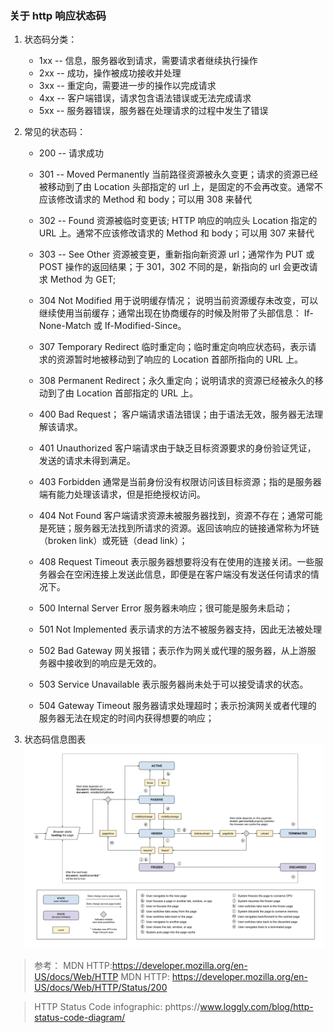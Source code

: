 ### 关于 http 响应状态码

1. 状态码分类：

   - 1xx -- 信息，服务器收到请求，需要请求者继续执行操作
   - 2xx -- 成功，操作被成功接收并处理
   - 3xx -- 重定向，需要进一步的操作以完成请求
   - 4xx -- 客户端错误，请求包含语法错误或无法完成请求
   - 5xx -- 服务器错误，服务器在处理请求的过程中发生了错误

2. 常见的状态码：

   - 200 -- 请求成功

   - 301 -- Moved Permanently 当前路径资源被永久变更；请求的资源已经被移动到了由 Location 头部指定的 url 上，是固定的不会再改变。通常不应该修改请求的 Method 和 body；可以用 308 来替代
   - 302 -- Found 资源被临时变更该; HTTP 响应的响应头 Location 指定的 URL 上。通常不应该修改请求的 Method 和 body；可以用 307 来替代
   - 303 -- See Other 资源被变更，重新指向新资源 url；通常作为 PUT 或 POST 操作的返回结果；于 301，302 不同的是，新指向的 url 会更改请求 Method 为 GET;
   - 304 Not Modified 用于说明缓存情况； 说明当前资源缓存未改变，可以继续使用当前缓存；通常出现在协商缓存的时候及附带了头部信息： If-None-Match 或 If-Modified-Since。
   - 307 Temporary Redirect 临时重定向；临时重定向响应状态码，表示请求的资源暂时地被移动到了响应的 Location 首部所指向的 URL 上。
   - 308 Permanent Redirect；永久重定向；说明请求的资源已经被永久的移动到了由 Location 首部指定的 URL 上。

   - 400 Bad Request； 客户端请求语法错误；由于语法无效，服务器无法理解该请求。
   - 401 Unauthorized 客户端请求由于缺乏目标资源要求的身份验证凭证，发送的请求未得到满足。
   - 403 Forbidden 通常是当前身份没有权限访问该目标资源；指的是服务器端有能力处理该请求，但是拒绝授权访问。
   - 404 Not Found 客户端请求资源未被服务器找到，资源不存在；通常可能是死链；服务器无法找到所请求的资源。返回该响应的链接通常称为坏链（broken link）或死链（dead link）；
   - 408 Request Timeout 表示服务器想要将没有在使用的连接关闭。一些服务器会在空闲连接上发送此信息，即便是在客户端没有发送任何请求的情况下。

   - 500 Internal Server Error 服务器未响应；很可能是服务未启动；
   - 501 Not Implemented 表示请求的方法不被服务器支持，因此无法被处理
   - 502 Bad Gateway 网关报错；表示作为网关或代理的服务器，从上游服务器中接收到的响应是无效的。
   - 503 Service Unavailable 表示服务器尚未处于可以接受请求的状态。
   - 504 Gateway Timeout 服务器请求处理超时；表示扮演网关或者代理的服务器无法在规定的时间内获得想要的响应；

3. 状态码信息图表
   ![](../../../Images/page-lifecycle-state.png)

> 参考：
> MDN HTTP:https://developer.mozilla.org/en-US/docs/Web/HTTP
> MDN HTTP: https://developer.mozilla.org/en-US/docs/Web/HTTP/Status/200

> HTTP Status Code infographic: phttps://www.loggly.com/blog/http-status-code-diagram/
